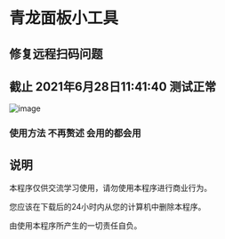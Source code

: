 # 青龙面板小工具

## 修复远程扫码问题

## 截止 2021年6月28日11:41:40 测试正常 
![image](https://user-images.githubusercontent.com/21352718/123577157-ded6fe80-d805-11eb-80fd-36f0dea30d24.png)

### 使用方法 不再赘述 会用的都会用 

## 说明
本程序仅供交流学习使用，请勿使用本程序进行商业行为。

您应该在下载后的24小时内从您的计算机中删除本程序。

由使用本程序所产生的一切责任自负。

